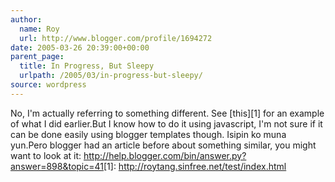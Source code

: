```yaml
---
author:
  name: Roy
  url: http://www.blogger.com/profile/1694272
date: 2005-03-26 20:39:00+00:00
parent_page:
  title: In Progress, But Sleepy
  urlpath: /2005/03/in-progress-but-sleepy/
source: wordpress
---
```


No, I'm actually referring to something different. See \[this\]\[1\] for an  example of what I did earlier.But I know how to do it using javascript, I'm not sure if it can be done  easily using blogger templates though. Isipin ko muna yun.Pero blogger had an article before about something similar, you might want to  look at it: <a href="http://help.blogger.com/bin/answer.py?answer=898&#038;topic=41" rel="nofollow">http://help.blogger.com/bin/answer.py?answer=898&topic=41</a>[1]: <a href="http://roytang.sinfree.net/test/index.html" rel="nofollow">http://roytang.sinfree.net/test/index.html</a>